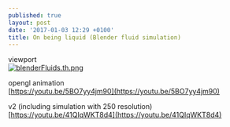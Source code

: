 ```yaml
---
published: true
layout: post
date: '2017-01-03 12:29 +0100'
title: On being liquid (Blender fluid simulation)
---
```

viewport  
[![blenderFluids.th.png](https://cdn.scrot.moe/images/2017/01/03/blenderFluids.th.png)](https://youtu.be/g-EHTPyt5MI)

opengl animation  
[https://youtu.be/5BO7yy4jm90](https://youtu.be/5BO7yy4jm90)

v2 (including simulation with 250 resolution)  
[https://youtu.be/41QIqWKT8d4](https://youtu.be/41QIqWKT8d4)
